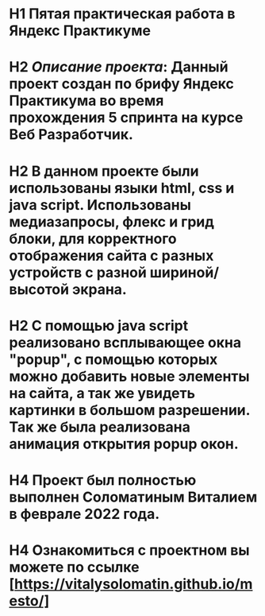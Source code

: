 # H1 __Пятая практическая работа в Яндекс Практикуме__

# H2 *Описание проекта*: Данный проект создан по брифу Яндекс Практикума во время прохождения 5 спринта на курсе Веб Разработчик.
# H2 В данном проекте были использованы языки html, css и java script. Использованы медиазапросы, флекс и грид блоки, для корректного отображения сайта с разных устройств с разной шириной/высотой экрана.
# H2 С помощью java script реализовано всплывающее окна "popup", с помощью которых можно добавить новые элементы на сайта, а так же увидеть картинки в большом разрешении. Так же была реализована анимация открытия popup окон.

# H4 Проект был полностью выполнен Соломатиным Виталием в феврале 2022 года.

# H4 Ознакомиться с проектном вы можете по ссылке [https://vitalysolomatin.github.io/mesto/]